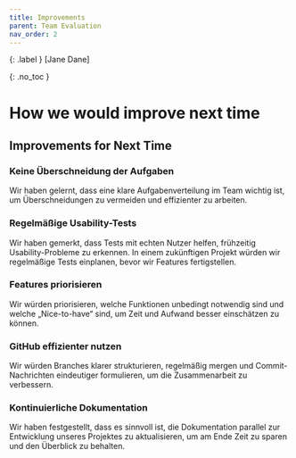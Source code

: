```yaml
---
title: Improvements
parent: Team Evaluation
nav_order: 2
---
```


{: .label }
[Jane Dane]

{: .no_toc }
# How we would improve next time

## Improvements for Next Time

### Keine Überschneidung der Aufgaben 
Wir haben gelernt, dass eine klare Aufgabenverteilung im Team wichtig ist, um Überschneidungen zu vermeiden und effizienter zu arbeiten.

### Regelmäßige Usability-Tests
Wir haben gemerkt, dass Tests mit echten Nutzer helfen, frühzeitig Usability-Probleme zu erkennen. In einem zukünftigen Projekt würden wir regelmäßige Tests einplanen, bevor wir Features fertigstellen.

### Features priorisieren
Wir würden priorisieren, welche Funktionen unbedingt notwendig sind und welche „Nice-to-have“ sind, um Zeit und Aufwand besser einschätzen zu können.

### GitHub effizienter nutzen
Wir würden Branches klarer strukturieren, regelmäßig mergen und Commit-Nachrichten eindeutiger formulieren, um die Zusammenarbeit zu verbessern.

### Kontinuierliche Dokumentation
Wir haben festgestellt, dass es sinnvoll ist, die Dokumentation parallel zur Entwicklung unseres Projektes zu aktualisieren, um am Ende Zeit zu sparen und den Überblick zu behalten.


